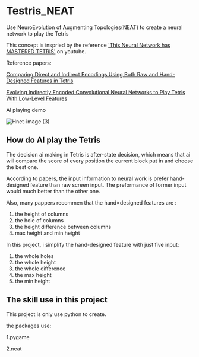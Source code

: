 # Testris_NEAT

Use NeuroEvolution of Augmenting Topologies(NEAT) to create a neural network to play the Tetris

This concept is inspried by the reference ['This Neural Network has MASTERED TETRIS']([https://www.youtube.com/watch?v=uoR4ilCWwKA](https://www.youtube.com/watch?v=1yXBNKubb2o)) on youtube.

Reference papers:

[Comparing Direct and Indirect Encodings Using Both Raw
and Hand-Designed Features in Tetris](https://dl.acm.org/doi/10.1145/3071178.3071195)

[Evolving Indirectly Encoded Convolutional Neural Networks
to Play Tetris With Low-Level Features](https://dl.acm.org/doi/abs/10.1145/3205455.3205459)

AI playing demo

![Hnet-image (3)](https://user-images.githubusercontent.com/70815842/172543658-dc4c3cc0-32f9-499b-96c5-2001cadd14d8.gif)



## How do AI play the Tetris

The decision ai making in Tetris is after-state decision, which means that ai will compare the score of every position the current block put in and choose the best one.

According to papers, the input information to neural work is prefer hand-designed feature than raw screen input. The preformance of former input would much better than the other one.

Also, many pappers recommen that the hand=designed features are :

1. the height of columns
2. the hole of columns
3. the height difference between columns
4. max height and min height

In this project, i simplify the hand-designed feature with just five input:

1. the whole holes
2. the whole height
3. the whole difference
4. the max height
5. the min height


## The skill use in this project

This project is only use python to create.

the packages use:

1.pygame

2.neat

